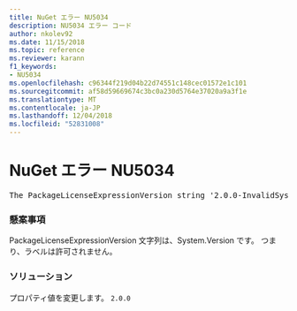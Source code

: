 ```yaml
---
title: NuGet エラー NU5034
description: NU5034 エラー コード
author: nkolev92
ms.date: 11/15/2018
ms.topic: reference
ms.reviewer: karann
f1_keywords:
- NU5034
ms.openlocfilehash: c96344f219d04b22d74551c148cec01572e1c101
ms.sourcegitcommit: af58d59669674c3bc0a230d5764e37020a9a3f1e
ms.translationtype: MT
ms.contentlocale: ja-JP
ms.lasthandoff: 12/04/2018
ms.locfileid: "52831008"
---
```

# <a name="nuget-error-nu5034"></a>NuGet エラー NU5034
<pre>The PackageLicenseExpressionVersion string '2.0.0-InvalidSystemVersion' is not a valid version.</pre>

### <a name="issue"></a>懸案事項

PackageLicenseExpressionVersion 文字列は、System.Version です。 つまり、ラベルは許可されません。

### <a name="solution"></a>ソリューション

プロパティ値を変更します。 `2.0.0`
